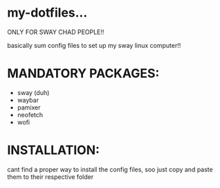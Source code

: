 # my-dotfiles...
ONLY FOR SWAY CHAD PEOPLE!!

basically sum config files to set up my sway linux computer!!

# MANDATORY PACKAGES:
- sway (duh)
- waybar
- pamixer
- neofetch
- wofi

# INSTALLATION:
cant find a proper way to install the config files, soo just copy and paste them to their respective folder
